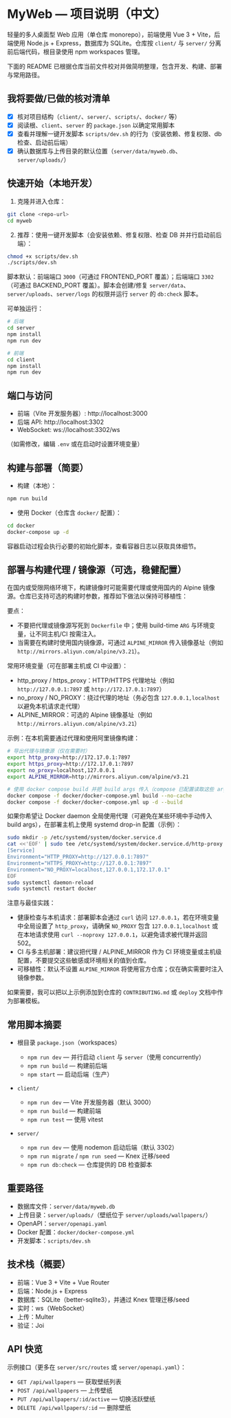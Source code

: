 # MyWeb — 项目说明（中文）

轻量的多人桌面型 Web 应用（单仓库 monorepo），前端使用 Vue 3 + Vite，后端使用 Node.js + Express，数据库为 SQLite。仓库按 `client/` 与 `server/` 分离前后端代码，根目录使用 npm workspaces 管理。

下面的 README 已根据仓库当前文件校对并做简明整理，包含开发、构建、部署与常用路径。

## 我将要做/已做的核对清单

- [x] 核对项目结构（`client/`、`server/`、`scripts/`、`docker/` 等）
- [x] 阅读根、`client`、`server` 的 `package.json` 以确定常用脚本
- [x] 查看并理解一键开发脚本 `scripts/dev.sh` 的行为（安装依赖、修复权限、db 检查、启动前后端）
- [x] 确认数据库与上传目录的默认位置（`server/data/myweb.db`、`server/uploads/`）

## 快速开始（本地开发）

1. 克隆并进入仓库：

```bash
git clone <repo-url>
cd myweb
```

2. 推荐：使用一键开发脚本（会安装依赖、修复权限、检查 DB 并并行启动前后端）：

```bash
chmod +x scripts/dev.sh
./scripts/dev.sh
```

脚本默认：前端端口 `3000`（可通过 FRONTEND_PORT 覆盖）；后端端口 `3302`（可通过 BACKEND_PORT 覆盖）。脚本会创建/修复 `server/data`、`server/uploads`、`server/logs` 的权限并运行 `server` 的 `db:check` 脚本。

可单独运行：

```bash
# 后端
cd server
npm install
npm run dev

# 前端
cd client
npm install
npm run dev
```

## 端口与访问

- 前端（Vite 开发服务器）: http://localhost:3000
- 后端 API: http://localhost:3302
- WebSocket: ws://localhost:3302/ws

（如需修改，编辑 `.env` 或在启动时设置环境变量）

## 构建与部署（简要）

- 构建（本地）：

```bash
npm run build
```

- 使用 Docker（仓库含 `docker/` 配置）：

```bash
cd docker
docker-compose up -d
```

容器启动过程会执行必要的初始化脚本，查看容器日志以获取具体细节。

## 部署与构建代理 / 镜像源（可选，稳健配置）

在国内或受限网络环境下，构建镜像时可能需要代理或使用国内的 Alpine 镜像源。仓库已支持可选的构建时参数，推荐如下做法以保持可移植性：

要点：
- 不要把代理或镜像源写死到 `Dockerfile` 中；使用 build-time `ARG` 与环境变量，让不同主机/CI 按需注入。
- 当需要在构建时使用国内镜像源，可通过 `ALPINE_MIRROR` 传入镜像基址（例如 `http://mirrors.aliyun.com/alpine/v3.21`）。

常用环境变量（可在部署主机或 CI 中设置）：

- http_proxy / https_proxy：HTTP/HTTPS 代理地址（例如 `http://127.0.0.1:7897` 或 `http://172.17.0.1:7897`）
- no_proxy / NO_PROXY：绕过代理的地址（务必包含 `127.0.0.1,localhost` 以避免本机请求走代理）
- ALPINE_MIRROR：可选的 Alpine 镜像基址（例如 `http://mirrors.aliyun.com/alpine/v3.21`）

示例：在本机需要通过代理和使用阿里镜像构建：

```bash
# 导出代理与镜像源（仅在需要时）
export http_proxy=http://172.17.0.1:7897
export https_proxy=http://172.17.0.1:7897
export no_proxy=localhost,127.0.0.1
export ALPINE_MIRROR=http://mirrors.aliyun.com/alpine/v3.21

# 使用 docker compose build 并把 build args 传入（compose 已配置读取这些 args）
docker compose -f docker/docker-compose.yml build --no-cache
docker compose -f docker/docker-compose.yml up -d --build
```

如果你希望让 Docker daemon 全局使用代理（可避免在某些环境中手动传入 build args），在部署主机上使用 systemd drop-in 配置（示例）：

```bash
sudo mkdir -p /etc/systemd/system/docker.service.d
cat <<'EOF' | sudo tee /etc/systemd/system/docker.service.d/http-proxy.conf
[Service]
Environment="HTTP_PROXY=http://127.0.0.1:7897"
Environment="HTTPS_PROXY=http://127.0.0.1:7897"
Environment="NO_PROXY=localhost,127.0.0.1,172.17.0.1"
EOF
sudo systemctl daemon-reload
sudo systemctl restart docker
```

注意与最佳实践：

- 健康检查与本机请求：部署脚本会通过 `curl` 访问 `127.0.0.1`，若在环境变量中全局设置了 `http_proxy`，请确保 `NO_PROXY` 包含 `127.0.0.1,localhost` 或在本地请求使用 `curl --noproxy 127.0.0.1`，以避免请求被代理并返回 502。
- CI 与多主机部署：建议把代理 / ALPINE_MIRROR 作为 CI 环境变量或主机级配置，不要提交这些敏感或环境相关的值到仓库。
- 可移植性：默认不设置 `ALPINE_MIRROR` 将使用官方仓库；仅在确实需要时注入镜像参数。

如果需要，我可以把以上示例添加到仓库的 `CONTRIBUTING.md` 或 `deploy` 文档中作为部署模板。

## 常用脚本摘要

- 根目录 `package.json`（workspaces）
  - `npm run dev` — 并行启动 `client` 与 `server`（使用 concurrently）
  - `npm run build` — 构建前后端
  - `npm start` — 启动后端（生产）

- `client/`
  - `npm run dev` — Vite 开发服务器（默认 3000）
  - `npm run build` — 构建前端
  - `npm run test` — 使用 vitest

- `server/`
  - `npm run dev` — 使用 nodemon 启动后端（默认 3302）
  - `npm run migrate` / `npm run seed` — Knex 迁移/seed
  - `npm run db:check` — 仓库提供的 DB 检查脚本

## 重要路径

- 数据库文件：`server/data/myweb.db`
- 上传目录：`server/uploads/`（壁纸位于 `server/uploads/wallpapers/`）
- OpenAPI：`server/openapi.yaml`
- Docker 配置：`docker/docker-compose.yml`
- 开发脚本：`scripts/dev.sh`

## 技术栈（概要）

- 前端：Vue 3 + Vite + Vue Router
- 后端：Node.js + Express
- 数据库：SQLite（better-sqlite3），并通过 Knex 管理迁移/seed
- 实时：ws（WebSocket）
- 上传：Multer
- 验证：Joi

## API 快览

示例接口（更多在 `server/src/routes` 或 `server/openapi.yaml`）：

- `GET /api/wallpapers` — 获取壁纸列表
- `POST /api/wallpapers` — 上传壁纸
- `PUT /api/wallpapers/:id/active` — 切换活跃壁纸
- `DELETE /api/wallpapers/:id` — 删除壁纸


